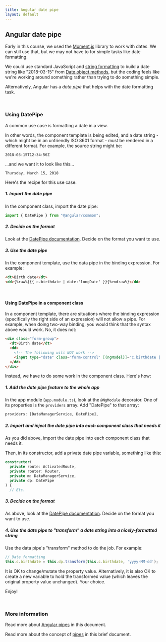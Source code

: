 ```yaml
---
title: Angular date pipe
layout: default
---
```


## Angular date pipe

Early in this course, we used the [Moment.js](https://momentjs.com/) library to work with dates. We can still use that, but we may not have to for simple tasks like date formatting. 

We could use standard JavaScript and [string formatting](https://developer.mozilla.org/en-US/docs/Web/JavaScript/Reference/Template_literals) to build a date string like "2018-03-15" from [Date object methods](https://developer.mozilla.org/en-US/docs/Web/JavaScript/Reference/Global_Objects/Date), but the coding feels like we're working around something rather than trying to do something simple. 

Alternatively, Angular has a *date pipe* that helps with the date formatting task.

<br>

### Using DatePipe

A common use case is formatting a date in a view. 

In other words, the component template is being edited, and a date string - which might be in an unfriendly ISO 8601 format - must be rendered in a different format. For example, the source string might be:

```
2018-03-15T12:34:56Z
```

...and we want it to look like this...

```
Thursday, March 15, 2018
```

Here's the recipe for this use case.

##### 1. Import the date pipe

In the component class, import the date pipe:

```ts
import { DatePipe } from "@angular/common";
```

##### 2. Decide on the format

Look at the [DatePipe documentation](https://angular.io/api/common/DatePipe). Decide on the format you want to use. 

##### 3. Use the date pipe

In the component template, use the data pipe in the binding expression. For example:

```html
<dt>Birth date</dt>
<dd>{%raw%}{{ c.birthdate | date:'longDate' }}{%endraw%}</dd>
```

<br>

#### Using DatePipe in a component class

In a component template, there are situations where the binding expression (specifically the right side of an expression) will not allow a pipe. For example, when doing two-way binding, you would think that the syntax above would work. No, it does not:

```html
<div class="form-group">
  <dt>Birth date</dt>
  <dd>
    <!-- The following will NOT work -->
    <input type="date" class="form-control" [(ngModel)]="c.birthdate | 'yyyy-MM-dd'" placeholder="In Firefox and Chrome, click here for a date picker">
  </dd>
</div>
```

Instead, we have to do some work in the component class. Here's how:

##### 1. Add the date pipe feature to the whole app 

In the app module (`app.module.ts`), look at the `@NgModule` decorator. One of its properties is the `providers` array. Add "DatePipe" to that array:

```ts
providers: [DataManagerService, DatePipe],
```

##### 2. Import and inject the date pipe into each component class that needs it

As you did above, import the date pipe into each component class that needs it. 

Then, in its constructor, add a private date pipe variable, something like this:

```ts
constructor(
  private route: ActivatedRoute,
  private router: Router,
  private m: DataManagerService,
  private dp: DatePipe
) {
  // Etc.
```

##### 3. Decide on the format

As above, look at the [DatePipe documentation](https://angular.io/api/common/DatePipe). Decide on the format you want to use. 

##### 4. Use the date pipe to "transform" a date string into a nicely-formatted string

Use the data pipe's "transform" method to do the job. For example:

```ts
// Date formatting
this.c.birthdate = this.dp.transform(this.c.birthdate, 'yyyy-MM-dd');
```

It is OK to change/mutate the property value. Alternatively, it is also OK to create a new variable to hold the transformed value (which leaves the original property value unchanged). Your choice. 

Enjoy!

<br>

### More information

Read more about [Angular pipes](https://angular.io/guide/pipes) in this document. 

Read more about the concept of [pipes](https://en.wikipedia.org/wiki/Pipeline_(computing)) in this brief document. 

<br>
